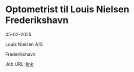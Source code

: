 # Optometrist til Louis Nielsen Frederikshavn
05-02-2025

Louis Nielsen A/S

Frederikshavn

Job URL: [link](https://join.specsavers.com/louis-nielsen/position/optometrist-til-louis-nielsen-frederikshavn/)


